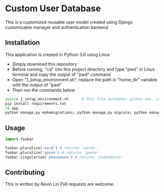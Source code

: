 # Custom User Database  

This is a customized reusable user model created using Django customizable manager and authentication backend  

## Installation

This application is created in Python 3.6 using Linux
* Simply download this repository
* Before running, "cd" into this project directory and type "pwd" in Linux terminal and copy the output of "pwd" command
* Open "1_setup_environment.sh", replace the path in "home_dir" variable with the output of "pwd" 
* Then run the commands below

```bash
source 1_setup_environment.sh      # This file automates python env, setup environment variables, and clear database. 
pip install requirements.txt
cd app
python manage.py makemigrations; python manage.py migrate; python manage.py runserver

```

## Usage

```python
import foobar

foobar.pluralize('word') # returns 'words'
foobar.pluralize('goose') # returns 'geese'
foobar.singularize('phenomena') # returns 'phenomenon'
```

## Contributing

This is written by Kevin Lin
Pull requests are welcome.
